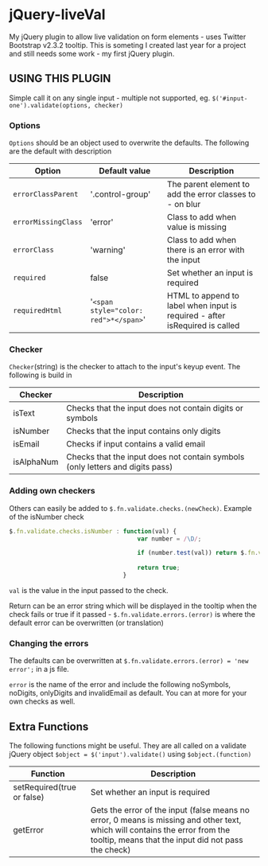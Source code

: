 # jQuery-liveVal

My jQuery plugin to allow live validation on form elements - uses Twitter Bootstrap v2.3.2 tooltip. This is someting I created last year for a project and still needs some work - my first jQuery plugin.

## USING THIS PLUGIN
Simple call it on any single input - multiple not supported, eg. `$('#input-one').validate(options, checker)`

### Options
`Options` should be an object used to overwrite the defaults. The following are the default with description

Option | Default value | Description
-------|---------------|-------------
`errorClassParent` | '.control-group' | The parent element to add the error classes to - on blur
`errorMissingClass` | 'error' | Class to add when value is missing
`errorClass` | 'warning' | Class to add when there is an error with the input
`required` | false | Set whether an input is required
`requiredHtml` | '`<span style="color: red">*</span>`' | HTML to append to label when input is required - after isRequired is called

### Checker
`Checker`(string) is the checker to attach to the input's keyup event. The following is build in

Checker | Description
--------|------------
isText | Checks that the input does not contain digits or symbols
isNumber | Checks that the input contains only digits
isEmail | Checks if input contains a valid email
isAlphaNum | Checks that the input does not contain symbols (only letters and digits pass)

### Adding own checkers
Others can easily be added to `$.fn.validate.checks.(newCheck)`. Example of the isNumber check

```javascript
$.fn.validate.checks.isNumber : function(val) {
                                    var number = /\D/;

                                    if (number.test(val)) return $.fn.validate.errors.onlyDigits;
    
                                    return true;
                                }
```

`val` is the value in the input passed to the check.

Return can be an error string which will be displayed in the tooltip when the check fails or true if it passed - `$.fn.validate.errors.(error)` is where the default error can be overwritten (or translation)


### Changing the errors
The defaults can be overwritten at `$.fn.validate.errors.(error) = 'new error';` in a js file.

`error` is the name of the error and include the following noSymbols, noDigits, onlyDigits and invalidEmail as default. You can at more for your own checks as well.

## Extra Functions
The following functions might be useful. They are all called on a validate jQuery object `$object = $('input').validate()` using `$object.(function)`

Function | Description
---------|------------
setRequired(true or false) | Set whether an input is required
getError | Gets the error of the input (false means no error, 0 means is missing and other text, which will contains the error from the tooltip, means that the input did not pass the check)
